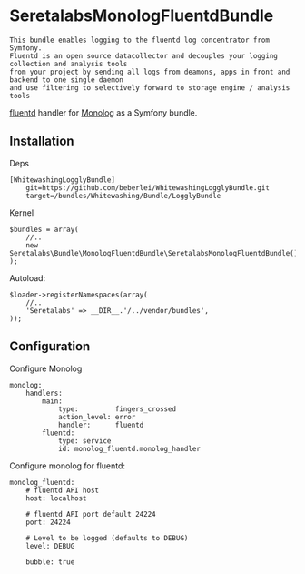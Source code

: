 # SeretalabsMonologFluentdBundle

    This bundle enables logging to the fluentd log concentrator from Symfony.
    Fluentd is an open source datacollector and decouples your logging collection and analysis tools
    from your project by sending all logs from deamons, apps in front and backend to one single daemon
    and use filtering to selectively forward to storage engine / analysis tools

[fluentd](http://www.fluentd.org/) handler for [Monolog](https://github.com/Seldaek/monolog) as a Symfony bundle.

## Installation

Deps

    [WhitewashingLogglyBundle]
        git=https://github.com/beberlei/WhitewashingLogglyBundle.git
        target=/bundles/Whitewashing/Bundle/LogglyBundle

Kernel

    $bundles = array(
        //..
        new Seretalabs\Bundle\MonologFluentdBundle\SeretalabsMonologFluentdBundle(),
    );

Autoload:

    $loader->registerNamespaces(array(
        //..
        'Seretalabs' => __DIR__.'/../vendor/bundles',
    ));

## Configuration

Configure Monolog

    monolog:
        handlers:
            main:
                type:         fingers_crossed
                action_level: error
                handler:      fluentd
            fluentd:
                type: service
                id: monolog_fluentd.monolog_handler

Configure monolog for fluentd:

    monolog_fluentd:
        # fluentd API host
        host: localhost

        # fluentd API port default 24224
        port: 24224

        # Level to be logged (defaults to DEBUG)
        level: DEBUG

        bubble: true
